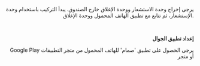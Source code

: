 <p style="text-align: right;">يرجى إخراج وحدة الاستشعار ووحدة الإغلاق خارج الصندوق. يبدأ التركيب باستخدام وحدة الإستشعار، ثم تتابع مع تطبيق الهاتف المحمول ووحدة الإغلاق.</p>
<p style="text-align: right;">&nbsp;</p>
<p style="text-align: right;"><strong>إعداد تطبيق الجوال</strong></p>
<p style="text-align: right;">Google Play يرجى الحصول على تطبيق 'صمام' للهاتف المحمول من متجر التطبيقات أو متجر</p>
